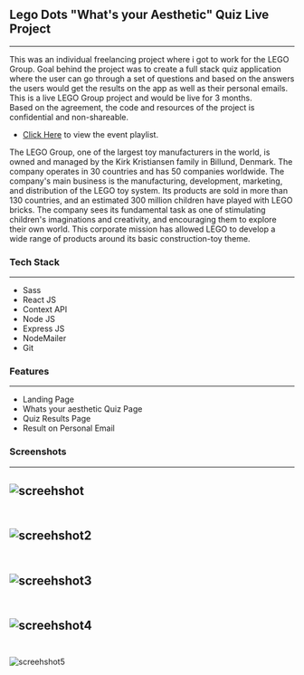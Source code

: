 ## Lego Dots "What's your Aesthetic" Quiz Live Project
---
<p>
This was an individual freelancing project where i got to work for the LEGO Group.
Goal behind the project was to create a full stack quiz application where the user can go through a set of questions and based on the answers the users would get the results on the app as well as their personal emails. This is a live LEGO Group project and would be live for 3 months. 
<br/>
Based on the agreement, the code and resources of the project is confidential and non-shareable.
</p>

* [Click Here](https://www.youtube.com/playlist?list=PLRNbTEZ7dhL03miFU1G_KVeQ--lECTyFo "Youtube") to view the event playlist.

<p>
The LEGO Group, one of the largest toy manufacturers in the world, is owned and managed by the Kirk Kristiansen family in Billund, Denmark. The company operates in 30 countries and has 50 companies worldwide. The company's main business is the manufacturing, development, marketing, and distribution of the LEGO toy system. Its products are sold in more than 130 countries, and an estimated 300 million children have played with LEGO bricks.
The company sees its fundamental task as one of stimulating children's imaginations and creativity, and encouraging them to explore their own world. This corporate mission has allowed LEGO to develop a wide range of products around its basic construction-toy theme.
</p>


### Tech Stack
___

* Sass
* React JS
* Context API 
* Node JS
* Express JS
* NodeMailer
* Git

### Features
___
* Landing Page
* Whats your aesthetic Quiz Page
* Quiz Results Page
* Result on Personal Email

### Screenshots
___
![screehshot](https://res.cloudinary.com/nameh/image/upload/v1661710068/Lego_Dots_Landing_jy9bua.png)
<br/>
<br/>
---
![screehshot2](https://res.cloudinary.com/nameh/image/upload/v1661710069/Lego_Dots_Modal_pfhqqu.png)
<br/>
<br/>
---
![screehshot3](https://res.cloudinary.com/nameh/image/upload/v1661710071/Lego_Quiz_Page_muujhc.png)
<br/>
<br/>
---
![screehshot4](https://res.cloudinary.com/nameh/image/upload/v1661710069/Lego_Dots_Results_Page_lngnwm.png)
<br/>
<br/>
---
![screehshot5](https://res.cloudinary.com/nameh/image/upload/v1661710071/Lego_Dots_Mail_rmxybs.png)
<br/>


